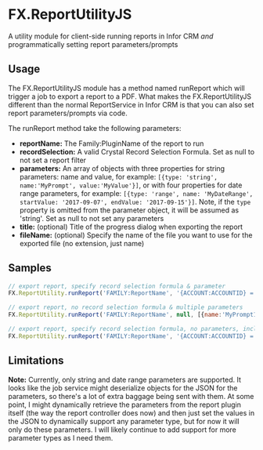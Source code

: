 # FX.ReportUtilityJS
A utility module for client-side running reports in Infor CRM *and* programmatically setting report parameters/prompts

## Usage 

The FX.ReportUtilityJS module has a method named runReport which will trigger a job to export a report to a PDF. What makes the FX.ReportUtilityJS different than the normal ReportService in Infor CRM is that you can also set report parameters/prompts via code. 

The runReport method take the following parameters:
* **reportName:** The Family:PluginName of the report to run
* **recordSelection:** A valid Crystal Record Selection Formula. Set as null to not set a report filter
* **parameters:** An array of objects with three properties for string parameters: name and value, for example: `[{type: 'string', name:'MyPrompt', value:'MyValue'}]`, or with four properties for date range parameters, for example: `[{type: 'range', name: 'MyDateRange', startValue: '2017-09-07', endValue: '2017-09-15'}]`. Note, if the `type` property is omitted from the parameter object, it will be assumed as 'string'. Set as null to not set any parameters
* **title:** (optional) Title of the progress dialog when exporting the report
* **fileName:** (optional) Specify the name of the file you want to use for the exported file (no extension, just name)

## Samples

```javascript
// export report, specify record selection formula & parameter
FX.ReportUtility.runReport('FAMILY:ReportName', '{ACCOUNT:ACCOUNTID} = "AXXXX0000001"', [{name:'MyPrompt', value:'My Value'}]);
```

```javascript
// export report, no record selection formula & multiple parameters
FX.ReportUtility.runReport('FAMILY:ReportName', null, [{name:'MyPrompt1', value:'My Value 1'}, {name:'MyPrompt2', value:'My Value 2'}]);
```

```javascript
// export report, specify record selection formula, no parameters, include title and filename
FX.ReportUtility.runReport('FAMILY:ReportName', '{ACCOUNT:ACCOUNTID} = "AXXXX0000001"', null, 'My Title', 'MyExportedFile');
```

## Limitations 
**Note:** Currently, only string and date range parameters are supported. It looks like the job service might deserialize objects for the JSON for the parameters, so there's a lot of extra baggage being sent with them. At some point, I might dynamically retrieve the parameters from the report plugin itself (the way the report controller does now) and then just set the values in the JSON to dynamically support any parameter type, but for now it will only do these parameters. I will likely continue to add support for more parameter types as I need them.
